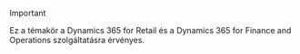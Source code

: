 > [!IMPORTANT]
> Ez a témakör a Dynamics 365 for Retail és a Dynamics 365 for Finance and Operations szolgáltatásra érvényes.
